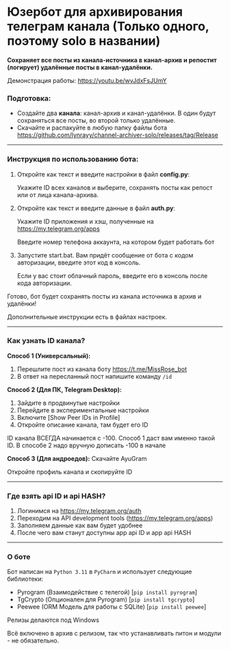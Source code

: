 # Юзербот для архивирования телеграм канала (Только одного, поэтому solo в названии)

**Сохраняет все посты из канала-источника в канал-архив и репостит (логирует) удалённые посты в канал-удалёнки.**

Демонстрация работы: https://youtu.be/wvJdxFsJUmY

### Подготовка:
- Создайте два **канала**: канал-архив и канал-удалёнки. В один будут сохраняться все посты, во второй только удалённые.
- Скачайте и распакуйте в любую папку файлы бота https://github.com/lynrayy/channel-archiver-solo/releases/tag/Release
_________________________

 
### Инструкция по использованию бота:
1. Откройте как текст и введите настройки в файл **config.py**:

   Укажите ID всех каналов и выберите, сохранять посты как репост или от лица канала-архива.

2. Откройте как текст и введите данные в файл **auth.py**:

   Укажите ID приложения и хэш, полученные на https://my.telegram.org/apps

   Введите номер телефона аккаунта, на котором будет работать бот

3. Запустите start.bat. Вам придёт сообщение от бота с кодом авторизации, введите этот код в консоль.

   Если у вас стоит облачный пароль, введите его в консоль после кода авторизации.

Готово, бот будет сохранять посты из канала источника в архив и удалёнки!

Дополнительные инструкции есть в файлах настроек.
_________________________
### Как узнать ID канала?
**Способ 1 (Универсальный):**
1. Перешлите пост из канала боту https://t.me/MissRose_bot
2. В ответ на пересланный пост напишите команду `/id`

**Способ 2 (Для ПК, Telegram Desktop):**
1. Зайдите в продвинутые настройки
2. Перейдите в экспериментальные настройки
3. Включите [Show Peer IDs in Profile]
4. Откройте описание канала, там будет его ID

ID канала ВСЕГДА начинается с -100. Способ 1 даст вам именно такой ID.
В способе 2 надо вручную дописать -100 в начале

**Способ 3 (Для андроедов):**
Скачайте AyuGram

Откройте профиль канала и скопируйте ID
_________________________
### Где взять api ID и api HASH?
1. Логинимся на https://my.telegram.org/auth
2. Переходим на API development tools (https://my.telegram.org/apps)
3. Заполняем данные как вам будет удобнее
4. После чего вам станут доступны app api ID и app api HASH

_________________________
### О боте
Бот написан на `Python 3.11` в `PyCharm` и использует следующие библиотеки:
- Pyrogram (Взаимодействие с телегой) [`pip install pyrogram`]
- TgCrypto (Опционален для Pyrogram) [`pip install tgcrypto`]
- Peewee (ORM Модель для работы с SQLite) [`pip install peewee`]

Релизы делаются под Windows

Всё включено в архив с релизом, так что устанавливать питон и модули - не обязательно.
